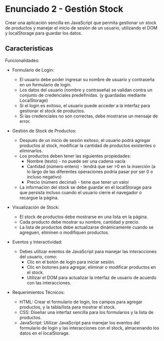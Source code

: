 # Enunciado 2 - Gestión Stock

Crear una aplicación sencilla en JavaScript que permita gestionar un stock de productos y manejar el inicio de sesión de un usuario, utilizando el DOM y localStorage para guardar los datos.

## Características

Funcionalidades:

- Formulario de Login:
  - El usuario debe poder ingresar su nombre de usuario y contraseña en un formulario de login.
  - Los datos del usuario (nombre y contraseña) se validan contra un conjunto de credenciales predefinidas. (y guardadas mediante LocalStorage)
  - Si el login es exitoso, el usuario puede acceder a la interfaz para gestionar el stock de productos.
  - Si las credenciales no son correctas, debe mostrarse un mensaje de error.

- Gestión de Stock de Productos:
  - Después de un inicio de sesión exitoso, el usuario podrá agregar productos al stock, modificar la cantidad de productos existentes o eliminarlos.
  - Los productos deben tener las siguientes propiedades:
    - Nombre (texto) - no puede ser una cadena vacía
    - Cantidad (número entero) - tendrá que ser >0 en la inserción (a lo largo de las diferentes operaciones podría pasar por ser 0 o incluso negativo)
    - Precio (número decimal) - tiene que tener un valor
  - La información del stock se debe guardar en el localStorage para que persista incluso cuando el usuario cierre el navegador o recargue la página.

- Visualización de Stock:
  - El stock de productos debe mostrarse en una lista en la página.
  - Cada producto debe mostrar su nombre, cantidad y precio.
  - La lista de productos debe actualizarse dinámicamente cuando se agreguen, eliminen o modifiquen productos.

- Eventos y Interactividad:
  - Debes utilizar eventos de JavaScript para manejar las interacciones del usuario, como:
    - Clic en el botón de login para iniciar sesión.
    - Clic en botones para agregar, eliminar o modificar productos en el stock.
    - Utilizar el DOM para actualizar la interfaz de usuario de acuerdo con las interacciones.

- Requerimientos Técnicos:
  - HTML: Crear el formulario de login, los campos para agregar productos, y la tabla/lista para mostrar el stock.
  - CSS: Diseñar una interfaz sencilla para los formularios y la lista de productos.
  - JavaScript: Utilizar JavaScript para manejar los eventos del formulario de login y las interacciones con el stock, almacenando los datos en el localStorage.
  